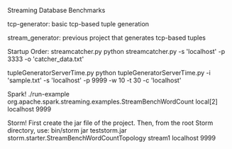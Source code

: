 Streaming Database Benchmarks

tcp-generator: basic tcp-based tuple generation

stream_generator: previous project that generates tcp-based tuples

Startup Order:
streamcatcher.py
	python streamcatcher.py -s 'localhost' -p 3333 -o 'catcher_data.txt'

tupleGeneratorServerTime.py
	python tupleGeneratorServerTime.py -i 'sample.txt' -s 'localhost' -p 9999 -w 10 -t 30 -c 'localhost'

Spark!
	./run-example org.apache.spark.streaming.examples.StreamBenchWordCount local[2] localhost 9999

Storm!
	First create the jar file of the project.  Then, from the root Storm directory, use:
	bin/storm jar teststorm.jar storm.starter.StreamBenchWordCountTopology stream1 localhost 9999

